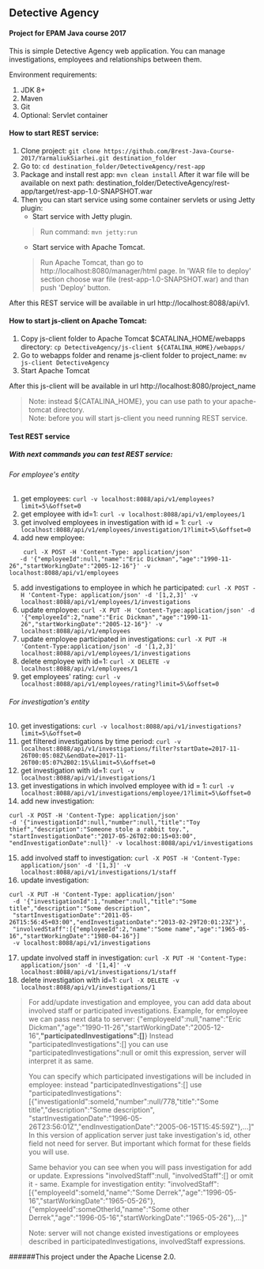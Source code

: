 ## Detective Agency
#### Project for EPAM Java course 2017

This is simple Detective Agency web application.
You can manage investigations, employees and relationships between them.

Environment requirements:
1. JDK 8+
2. Maven
3. Git
4. Optional: Servlet container

#### How to start REST service:
1. Clone project: ```git clone https://github.com/Brest-Java-Course-2017/YarmaliukSiarhei.git destination_folder```
2. Go to: ```cd destination_folder/DetectiveAgency/rest-app```
3. Package and install rest app: ```mvn clean install```
After it war file will be available on next path:
destination_folder/DetectiveAgency/rest-app/target/rest-app-1.0-SNAPSHOT.war
4. Then you can start service using some container servlets or using Jetty plugin:
    * Start service with Jetty plugin. 
    >Run command: ```mvn jetty:run```
    * Start service with Apache Tomcat.
    >Run Apache Tomcat,
    than go to http://localhost:8080/manager/html page.
    In 'WAR file to deploy' section choose war file (rest-app-1.0-SNAPSHOT.war) and than push 'Deploy' button.

After this REST service will be available in url http://localhost:8088/api/v1.

#### How to start js-client on Apache Tomcat:
1. Copy js-client folder to Apache Tomcat $CATALINA_HOME/webapps directory: ```cp DetectiveAgency/js-client ${CATALINA_HOME}/webapps/```
2. Go to webapps folder and rename js-client folder to project_name: ```mv js-client DetectiveAgency```
3. Start Apache Tomcat

After this js-client will be available in url http://localhost:8080/project_name
>Note: instead ${CATALINA_HOME}, you can use path to your apache-tomcat directory.                          
>Note: before you will start js-client you need running REST service.

#### Test REST service 
##### With next commands you can test REST service:
###### For employee's entity

1. get employees: ```curl -v localhost:8088/api/v1/employees?limit=5\&offset=0```
2. get employee with id=1: ```curl -v localhost:8088/api/v1/employees/1```
3. get involved employees in investigation with id = 1: 
```curl -v localhost:8088/api/v1/employees/investigation/1?limit=5\&offset=0```
4. add new employee: 
```
    curl -X POST -H 'Content-Type: application/json'
   -d '{"employeeId":null,"name":"Eric Dickman","age":"1990-11-26","startWorkingDate":"2005-12-16"}' -v localhost:8088/api/v1/employees
```
5. add investigations to employee in which he participated: 
```curl -X POST -H 'Content-Type: application/json' -d '[1,2,3]' -v localhost:8088/api/v1/employees/1/investigations```
6. update employee: ```curl -X PUT -H 'Content-Type:application/json'
 -d '{"employeeId":2,"name":"Eric Dickman","age":"1990-11-26","startWorkingDate":"2005-12-16"}' -v localhost:8088/api/v1/employees```
7. update employee participated in investigations: 
```curl -X PUT -H 'Content-Type:application/json' -d '[1,2,3]' localhost:8088/api/v1/employees/1/investigations```
8. delete employee with id=1: ```curl -X DELETE -v localhost:8088/api/v1/employees/1```
9. get employees' rating: ```curl -v localhost:8088/api/v1/employees/rating?limit=5\&offset=0```

###### For investigation's entity
10. get investigations: ```curl -v localhost:8088/api/v1/investigations?limit=5\&offset=0```
11. get filtered investigations by time period: 
```curl -v localhost:8088/api/v1/investigations/filter?startDate=2017-11-26T00:05:08Z\&endDate=2017-11-26T00:05:07%2B02:15\&limit=5\&offset=0```
12. get investigation with id=1: ```curl -v localhost:8088/api/v1/investigations/1```
13. get investigations in which involved employee with id = 1: 
```curl -v localhost:8088/api/v1/investigations/employee/1?limit=5\&offset=0```
14. add new investigation: 
```
curl -X POST -H 'Content-Type: application/json'
-d '{"investigationId":null,"number":null,"title":"Toy thief","description":"Someone stole a rabbit toy.",
"startInvestigationDate":"2017-05-26T02:00:15+03:00", "endInvestigationDate":null}' -v localhost:8088/api/v1/investigations
```
15. add involved staff to investigation: 
```curl -X POST -H 'Content-Type: application/json' -d '[1,3]' -v localhost:8088/api/v1/investigations/1/staff ```
16. update investigation:  
```
curl -X PUT -H 'Content-Type: application/json'
 -d '{"investigationId":1,"number":null,"title":"Some title","description":"Some description",
 "startInvestigationDate":"2011-05-26T15:56:45+03:00","endInvestigationDate":"2013-02-29T20:01:23Z"}',
 "involvedStaff":[{"employeeId":2,"name":"Some name","age":"1965-05-16","startWorkingDate":"1980-04-16"}]
 -v localhost:8088/api/v1/investigations
```
17. update involved staff in investigation: 
``` curl -X PUT -H 'Content-Type: application/json' -d '[1,4]' -v localhost:8088/api/v1/investigations/1/staff ```
18. delete investigation with id=1: ``` curl -X DELETE -v localhost:8088/api/v1/investigations/1 ```

>For add/update investigation and employee, you can add data about involved staff or participated investigations.
Example, for employee we can pass next data to server:
{"employeeId":null,"name":"Eric Dickman","age":"1990-11-26","startWorkingDate":"2005-12-16",**"participatedInvestigations":[]**}
Instead "participatedInvestigations":[] you can use "participatedInvestigations":null or omit this expression,
server will interpret it as same.
>
>You can specify which participated investigations will be included in employee:
instead "participatedInvestigations":[] use 
"participatedInvestigations":[{"investigationId":someId,"number":null/778,"title":"Some title","description":"Some description",
"startInvestigationDate":"1996-05-26T23:56:01Z","endInvestigationDate":"2005-06-15T15:45:59Z"},...]"
In this version of application server just take investigation's id, other field not need for server.
But important which format for these fields you will use.
>
>Same behavior you can see when you will pass investigation for add or update.
Expressions "involvedStaff":null, "involvedStaff":[] or omit it - same.
Example for investigation entity:
"involvedStaff":[{"employeeId":someId,"name":"Some Derrek","age":"1996-05-16","startWorkingDate":"1965-05-26"},
{"employeeId":someOtherId,"name":"Some other Derrek","age":"1996-05-16","startWorkingDate":"1965-05-26"},...]"
>
>Note: server will not change existed investigations or employees described in participatedInvestigations, involvedStaff expressions.

######This project under the Apache License 2.0.